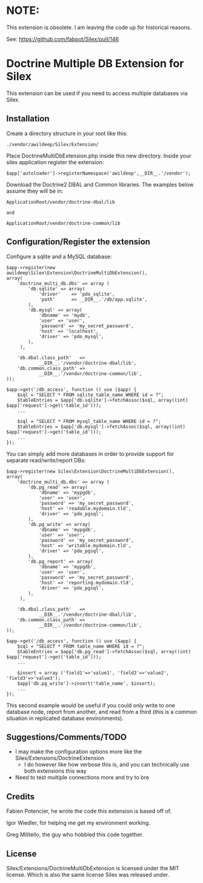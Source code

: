 **NOTE:**
=========

This extension is obsolete.  I am leaving the code up for historical reasons. 

See: https://github.com/fabpot/Silex/pull/146






























Doctrine Multiple DB Extension for Silex
========================================

This extension can be used if you need to access multiple databases via Silex.


Installation
------------

Create a directory structure in your root like this:

    ./vendor/awildeep/Silex/Extension/

Place DoctrineMultiDbExtension.php inside this new directory.  Inside your silex application register the extension:

    $app['autoloader']->registerNamespace('awildeep',__DIR__.'/vendor');

Download the Doctrine2 DBAL and Common libraries.  The examples below assume they will be in:

    ApplicationRoot/vendor/doctrine-dbal/lib

    and

    ApplicationRoot/vendor/doctrine-common/lib


Configuration/Register the extension
------------------------------------

Configure a sqlite and a MySQL database:

    $app->register(new awildeep\Silex\Extension\DoctrineMultiDbExtension(),
    array(
        'doctrine_multi_db.dbs' => array (
            'db.sqlite' => array(
                'driver'    => 'pdo_sqlite',
                'path'      => __DIR__.'/db/app.sqlite',
            ),
            'db.mysql' => array(
                'dbname' => 'mydb',
                'user' => 'user',
                'password' => 'my_secret_password',
                'host' => 'localhost',
                'driver' => 'pdo_mysql',
            ),
         ),

        'db.dbal.class_path'   =>
                __DIR__.'/vendor/doctrine-dbal/lib',
        'db.common.class_path' =>
                __DIR__.'/vendor/doctrine-common/lib',
    ));

	$app->get('/db_access', function () use ($app) {
		$sql = "SELECT * FROM sqlite_table_name WHERE id = ?";
		$tableEntries = $app['db.sqlite']->fetchAssoc($sql, array((int) $app['request']->get('table_id')));
		...
		
		$sql = "SELECT * FROM mysql_table_name WHERE id = ?";
		$tableEntries = $app['db.mysql']->fetchAssoc($sql, array((int) $app['request']->get('table_id')));
		...
	});

You can simply add more databases in order to provide support for separate read/write/report DBs:

    $app->register(new Silex\Extension\DoctrineMultiDbExtension(),
    array(
        'doctrine_multi_db.dbs' => array (
            'db.pg_read' => array(
                'dbname' => 'mypgdb',
                'user' => 'user',
                'password' => 'my_secret_password',
                'host' => 'readable.mydomain.tld',
                'driver' => 'pdo_pgsql',
            ),
            'db.pg_write' => array(
                'dbname' => 'mypgdb',
                'user' => 'user',
                'password' => 'my_secret_password',
                'host' => 'writable.mydomain.tld',
                'driver' => 'pdo_pgsql',
            ),
            'db.pg_report' => array(
                'dbname' => 'mypgdb',
                'user' => 'user',
                'password' => 'my_secret_password',
                'host' => 'reporting.mydomain.tld',
                'driver' => 'pdo_pgsql',
            ),
         ),

        'db.dbal.class_path'   =>
                __DIR__.'/vendor/doctrine-dbal/lib',
        'db.common.class_path' =>
                __DIR__.'/vendor/doctrine-common/lib',
    ));

	$app->get('/db_access', function () use ($app) {
		$sql = "SELECT * FROM table_name WHERE id = ?";
		$tableEntries = $app['db.pg_read']->fetchAssoc($sql, array((int) $app['request']->get('table_id')));
		...
		
		$insert = array ('field1'=>'value1', 'field2'=>'value2', 'field3'=>'value3');
		$app['db.pg_write']->insert('table_name', $insert);
		...
	});

This second example would be useful if you could only write to one database node, report from another, and read from a
third (this is a common situation in replicated database environments).


Suggestions/Comments/TODO
-------------------------

* I may make the configuration options more like the Silex/Extensions/DoctrineExtension
    * I do however like how verbose this is, and you can technically use both extensions this way
* Need to test multiple connections more and try to bre


Credits
-------

Fabien Potencier, he wrote the code this extension is based off of.

Igor Wiedler, for helping me get my environment working.

Greg Militello, the guy who hobbled this code together. 


License
-------

Silex/Extensions/DoctrineMultiDbExtension is licensed under the MIT license.  Which is also the same license Silex was
released under.  
